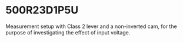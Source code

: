 # 500R23D1P5U

Measurement setup with Class 2 lever and a non-inverted cam, for the purpose of investigating the effect of input voltage.
